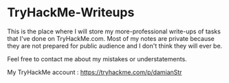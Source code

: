 # TryHackMe-Writeups
This is the place where I will store my more-professional write-ups of tasks that I've done on TryHackMe.com.
Most of my notes are private because they are not prepared for public audience and I don't think they will ever be.

Feel free to contact me about my mistakes or understatements.

My TryHackMe account : https://tryhackme.com/p/damianStr
